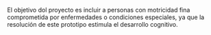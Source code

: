 El objetivo dol proyecto es incluir a personas con motricidad fina comprometida por enfermedades
 o condiciones especiales, ya que la resolución de este prototipo estimula el 
 desarrollo 
 cognitivo.